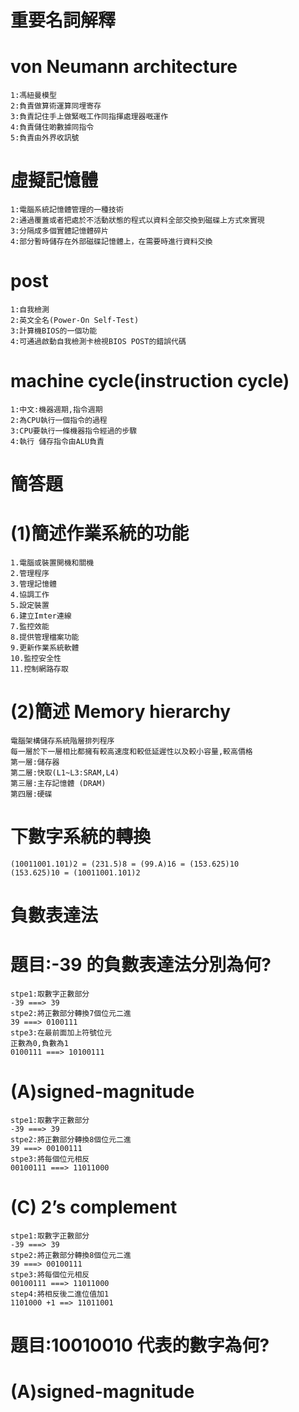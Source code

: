 # 重要名詞解釋
# von Neumann architecture
```
1:馮紐曼模型
2:負責做算術運算同埋寄存
3:負責記住手上做緊嘅工作同指揮處理器嘅運作
4:負責儲住啲數據同指令
5:負責由外界收訊號
```
# 虛擬記憶體
```
1:電腦系統記憶體管理的一種技術
2:通過覆蓋或者把處於不活動狀態的程式以資料全部交換到磁碟上方式來實現
3:分隔成多個實體記憶體碎片
4:部分暫時儲存在外部磁碟記憶體上，在需要時進行資料交換
```
# post
```
1:自我檢測
2:英文全名(Power-On Self-Test)
3:計算機BIOS的一個功能
4:可通過啟動自我檢測卡檢視BIOS POST的錯誤代碼
```
# machine cycle(instruction cycle)
```
1:中文:機器週期,指令週期
2:為CPU執行一個指令的過程
3:CPU要執行一條機器指令經過的步驟
4:執行 儲存指令由ALU負責
```
# 簡答題
# (1)簡述作業系統的功能
```
1.電腦或裝置開機和關機
2.管理程序
3.管理記憶體
4.協調工作
5.設定裝置
6.建立Imter連線
7.監控效能
8.提供管理檔案功能
9.更新作業系統軟體
10.監控安全性
11.控制網路存取
```
# (2)簡述 Memory hierarchy
```
電腦架構儲存系統階層排列程序
每一層於下一層相比都擁有較高速度和較低延遲性以及較小容量,較高價格
第一層:儲存器
第二層:快取(L1~L3:SRAM,L4)
第三層:主存記憶體 (DRAM)
第四層:硬碟
```
# 下數字系統的轉換
```
(10011001.101)2 = (231.5)8 = (99.A)16 = (153.625)10
(153.625)10 = (10011001.101)2
```
# 負數表達法
# 題目:-39 的負數表達法分別為何?
```
stpe1:取數字正數部分
-39 ===> 39
stpe2:將正數部分轉換7個位元二進
39 ===> 0100111
stpe3:在最前面加上符號位元
正數為0,負數為1
0100111 ===> 10100111
```
# (A)signed-magnitude 
```
stpe1:取數字正數部分
-39 ===> 39
stpe2:將正數部分轉換8個位元二進
39 ===> 00100111
stpe3:將每個位元相反
00100111 ===> 11011000
```
# (C) 2’s complement
```
stpe1:取數字正數部分
-39 ===> 39
stpe2:將正數部分轉換8個位元二進
39 ===> 00100111
stpe3:將每個位元相反
00100111 ===> 11011000
step4:將相反後二進位值加1
1101000 +1 ==> 11011001
```
# 題目:10010010 代表的數字為何?
# (A)signed-magnitude 
```






